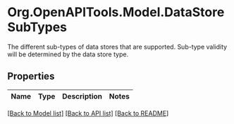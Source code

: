 # Org.OpenAPITools.Model.DataStoreSubTypes
The different sub-types of data stores that are supported. Sub-type validity will be determined by the data store type.

## Properties

Name | Type | Description | Notes
------------ | ------------- | ------------- | -------------

[[Back to Model list]](../README.md#documentation-for-models) [[Back to API list]](../README.md#documentation-for-api-endpoints) [[Back to README]](../README.md)

